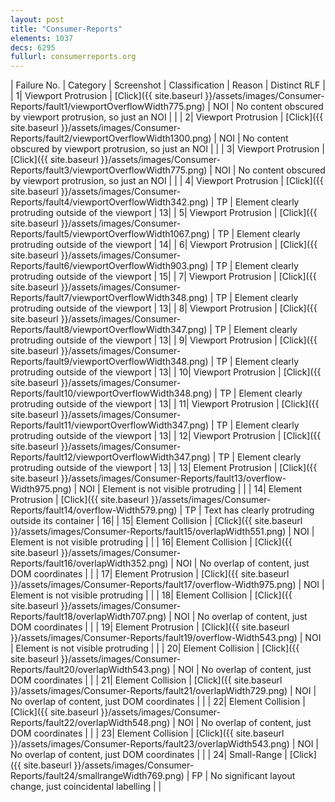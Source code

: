 ```yaml
---
layout: post
title: "Consumer-Reports"
elements: 1037
decs: 6295
fullurl: consumerreports.org
---
```

| Failure No. | Category | Screenshot | Classification | Reason | Distinct RLF |
| 1| Viewport Protrusion | [Click]({{ site.baseurl }}/assets/images/Consumer-Reports/fault1/viewportOverflowWidth775.png) | NOI | No content obscured by viewport protrusion, so just an NOI | |
| 2| Viewport Protrusion | [Click]({{ site.baseurl }}/assets/images/Consumer-Reports/fault2/viewportOverflowWidth1300.png) | NOI | No content obscured by viewport protrusion, so just an NOI | |
| 3| Viewport Protrusion | [Click]({{ site.baseurl }}/assets/images/Consumer-Reports/fault3/viewportOverflowWidth775.png) | NOI | No content obscured by viewport protrusion, so just an NOI | |
| 4| Viewport Protrusion | [Click]({{ site.baseurl }}/assets/images/Consumer-Reports/fault4/viewportOverflowWidth342.png) | TP | Element clearly protruding outside of the viewport | 13|
| 5| Viewport Protrusion | [Click]({{ site.baseurl }}/assets/images/Consumer-Reports/fault5/viewportOverflowWidth1067.png) | TP | Element clearly protruding outside of the viewport | 14|
| 6| Viewport Protrusion | [Click]({{ site.baseurl }}/assets/images/Consumer-Reports/fault6/viewportOverflowWidth903.png) | TP | Element clearly protruding outside of the viewport | 15|
| 7| Viewport Protrusion | [Click]({{ site.baseurl }}/assets/images/Consumer-Reports/fault7/viewportOverflowWidth348.png) | TP | Element clearly protruding outside of the viewport | 13|
| 8| Viewport Protrusion | [Click]({{ site.baseurl }}/assets/images/Consumer-Reports/fault8/viewportOverflowWidth347.png) | TP | Element clearly protruding outside of the viewport | 13|
| 9| Viewport Protrusion | [Click]({{ site.baseurl }}/assets/images/Consumer-Reports/fault9/viewportOverflowWidth348.png) | TP | Element clearly protruding outside of the viewport | 13|
| 10| Viewport Protrusion | [Click]({{ site.baseurl }}/assets/images/Consumer-Reports/fault10/viewportOverflowWidth348.png) | TP | Element clearly protruding outside of the viewport | 13|
| 11| Viewport Protrusion | [Click]({{ site.baseurl }}/assets/images/Consumer-Reports/fault11/viewportOverflowWidth347.png) | TP | Element clearly protruding outside of the viewport | 13|
| 12| Viewport Protrusion | [Click]({{ site.baseurl }}/assets/images/Consumer-Reports/fault12/viewportOverflowWidth347.png) | TP | Element clearly protruding outside of the viewport | 13|
| 13| Element Protrusion | [Click]({{ site.baseurl }}/assets/images/Consumer-Reports/fault13/overflow-Width975.png) | NOI | Element is not visible protruding | |
| 14| Element Protrusion | [Click]({{ site.baseurl }}/assets/images/Consumer-Reports/fault14/overflow-Width579.png) | TP | Text has clearly protruding outside its container | 16|
| 15| Element Collision | [Click]({{ site.baseurl }}/assets/images/Consumer-Reports/fault15/overlapWidth551.png) | NOI | Element is not visible protruding | |
| 16| Element Collision | [Click]({{ site.baseurl }}/assets/images/Consumer-Reports/fault16/overlapWidth352.png) | NOI | No overlap of content, just DOM coordinates | |
| 17| Element Protrusion | [Click]({{ site.baseurl }}/assets/images/Consumer-Reports/fault17/overflow-Width975.png) | NOI | Element is not visible protruding | |
| 18| Element Collision | [Click]({{ site.baseurl }}/assets/images/Consumer-Reports/fault18/overlapWidth707.png) | NOI | No overlap of content, just DOM coordinates | |
| 19| Element Protrusion | [Click]({{ site.baseurl }}/assets/images/Consumer-Reports/fault19/overflow-Width543.png) | NOI | Element is not visible protruding | |
| 20| Element Collision | [Click]({{ site.baseurl }}/assets/images/Consumer-Reports/fault20/overlapWidth543.png) | NOI | No overlap of content, just DOM coordinates | |
| 21| Element Collision | [Click]({{ site.baseurl }}/assets/images/Consumer-Reports/fault21/overlapWidth729.png) | NOI | No overlap of content, just DOM coordinates | |
| 22| Element Collision | [Click]({{ site.baseurl }}/assets/images/Consumer-Reports/fault22/overlapWidth548.png) | NOI | No overlap of content, just DOM coordinates | |
| 23| Element Collision | [Click]({{ site.baseurl }}/assets/images/Consumer-Reports/fault23/overlapWidth543.png) | NOI | No overlap of content, just DOM coordinates | |
| 24| Small-Range | [Click]({{ site.baseurl }}/assets/images/Consumer-Reports/fault24/smallrangeWidth769.png) | FP | No significant layout change, just coincidental labelling | |
